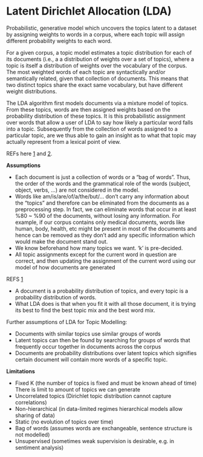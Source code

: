 # Latent Dirichlet Allocation (LDA)


Probabilistic, generative model which uncovers the topics latent to a dataset by assigning weights to words in a corpus, where each topic will assign different probability weights to each word.

For a given corpus, a topic model estimates a topic distribution for each of its documents (i.e., a a distribution of weights over a set of topics), where a topic is itself a distribution of weights over the vocabulary of the corpus. The most weighted words of each topic are syntactically and/or semantically related, given that collection of documents. This means that two distinct topics share the exact same vocabulary, but have different weight distributions.

The LDA algorithm first models documents via a mixture model of topics. From these topics, words are then assigned weights based on the probability distribution of these topics. It is this probabilistic assignment over words that allow a user of LDA to say how likely a particular word falls into a topic. Subsequently from the collection of words assigned to a particular topic, are we thus able to gain an insight as to what that topic may actually represent from a lexical point of view.

REFs here [1](https://scikit-learn.org/stable/modules/decomposition.html#latentdirichletallocation) and [2](https://arxiv.org/pdf/1405.0099.pdf).

**Assumptions**

- Each document is just a collection of words or a “bag of words”. Thus, the order of the words and the grammatical role of the words (subject, object, verbs, …) are not considered in the model.
- Words like am/is/are/of/a/the/but/… don’t carry any information about the “topics” and therefore can be eliminated from the documents as a preprocessing step. In fact, we can eliminate words that occur in at least %80 ~ %90 of the documents, without losing any information. For example, if our corpus contains only medical documents, words like human, body, health, etc might be present in most of the documents and hence can be removed as they don’t add any specific information which would make the document stand out.
- We know beforehand how many topics we want. ‘k’ is pre-decided.
- All topic assignments except for the current word in question are correct, and then updating the assignment of the current word using our model of how documents are generated

REFS [1](https://towardsdatascience.com/latent-dirichlet-allocation-lda-9d1cd064ffa2)

- A document is a probability distribution of topics, and every topic is a probability distribution of words.
- What LDA does is that when you fit it with all those document, it is trying its best to find the best topic mix and the best word mix.

Further assumptions of LDA for Topic Modelling:
- Documents with similar topics use similar groups of words
- Latent topics can then be found by searching for groups of words that frequently occur together in documents across the corpus
- Documents are probability distributions over latent topics which signifies certain document will contain more words of a specific topic.

**Limitations**
- Fixed K (the number of topics is fixed and must be known ahead of time) There is limit to amount of topics we can generate
- Uncorrelated topics (Dirichlet topic distribution cannot capture correlations)
- Non-hierarchical (in data-limited regimes hierarchical models allow sharing of data)
- Static (no evolution of topics over time)
- Bag of words (assumes words are exchangeable, sentence structure is not modelled)
- Unsupervised (sometimes weak supervision is desirable, e.g. in sentiment analysis)